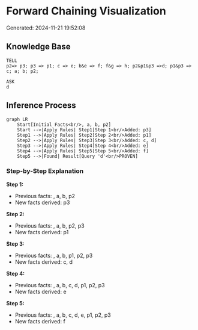 # Forward Chaining Visualization

Generated: 2024-11-21 19:52:08

## Knowledge Base
```
TELL
p2=> p3; p3 => p1; c => e; b&e => f; f&g => h; p2&p1&p3 =>d; p1&p3 => c; a; b; p2;

ASK
d
```

## Inference Process

```mermaid
graph LR
    Start[Initial Facts<br/>, a, b, p2]
    Start -->|Apply Rules| Step1[Step 1<br/>Added: p3]
    Step1 -->|Apply Rules| Step2[Step 2<br/>Added: p1]
    Step2 -->|Apply Rules| Step3[Step 3<br/>Added: c, d]
    Step3 -->|Apply Rules| Step4[Step 4<br/>Added: e]
    Step4 -->|Apply Rules| Step5[Step 5<br/>Added: f]
    Step5 -->|Found| Result[Query 'd'<br/>PROVEN]
```

### Step-by-Step Explanation

**Step 1:**
- Previous facts: , a, b, p2
- New facts derived: p3

**Step 2:**
- Previous facts: , a, b, p2, p3
- New facts derived: p1

**Step 3:**
- Previous facts: , a, b, p1, p2, p3
- New facts derived: c, d

**Step 4:**
- Previous facts: , a, b, c, d, p1, p2, p3
- New facts derived: e

**Step 5:**
- Previous facts: , a, b, c, d, e, p1, p2, p3
- New facts derived: f